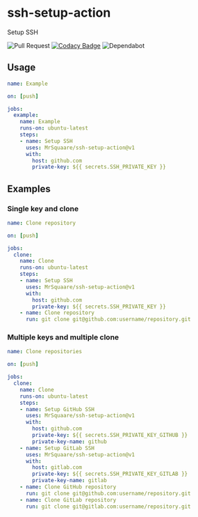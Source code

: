 # ssh-setup-action
Setup SSH

![Pull Request](https://github.com/MrSquaare/ssh-setup-action/workflows/Pull%20Request/badge.svg)
[![Codacy Badge](https://api.codacy.com/project/badge/Grade/8c87d5e7a3c14640a874b228fbeb95a7)](https://www.codacy.com/manual/MrSquaare/ssh-setup-action?utm_source=github.com&amp;utm_medium=referral&amp;utm_content=MrSquaare/ssh-setup-action&amp;utm_campaign=Badge_Grade)
![Dependabot](https://badgen.net/dependabot/MrSquaare/ssh-setup-action/?icon=dependabot)

## Usage

```yaml
name: Example

on: [push]

jobs:
  example:
    name: Example
    runs-on: ubuntu-latest
    steps:
    - name: Setup SSH
      uses: MrSquaare/ssh-setup-action@v1
      with:
        host: github.com
        private-key: ${{ secrets.SSH_PRIVATE_KEY }}
```

## Examples

### Single key and clone

```yaml
name: Clone repository

on: [push]

jobs:
  clone:
    name: Clone
    runs-on: ubuntu-latest
    steps:
    - name: Setup SSH
      uses: MrSquaare/ssh-setup-action@v1
      with:
        host: github.com
        private-key: ${{ secrets.SSH_PRIVATE_KEY }}
    - name: Clone repository
      run: git clone git@github.com:username/repository.git
```

### Multiple keys and multiple clone

```yaml
name: Clone repositories

on: [push]

jobs:
  clone:
    name: Clone
    runs-on: ubuntu-latest
    steps:
    - name: Setup GitHub SSH
      uses: MrSquaare/ssh-setup-action@v1
      with:
        host: github.com
        private-key: ${{ secrets.SSH_PRIVATE_KEY_GITHUB }}
        private-key-name: github
    - name: Setup GitLab SSH
      uses: MrSquaare/ssh-setup-action@v1
      with:
        host: gitlab.com
        private-key: ${{ secrets.SSH_PRIVATE_KEY_GITLAB }}
        private-key-name: gitlab
    - name: Clone GitHub repository
      run: git clone git@github.com:username/repository.git
    - name: Clone GitLab repository
      run: git clone git@gitlab.com:username/repository.git
```